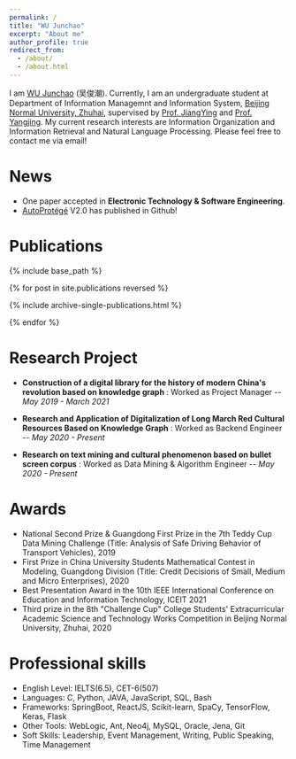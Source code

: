 ```yaml
---
permalink: /
title: "WU Junchao"
excerpt: "About me"
author_profile: true
redirect_from: 
  - /about/
  - /about.html
---
```


I am [WU Junchao](https://junchaoiu.github.io) (吴俊潮). Currently, I am an undergraduate student at Department of Information Managemnt and Information System, [Beijing Normal University, Zhuhai](https://english.bnuz.edu.cn/), supervised by [Prof. JiangYing](https://rsgyy.bnu.edu.cn/yjjg/glcxyjzx/glcxyjzxrcdw/97671.html) and [Prof. Yangjing](https://rsgyy.bnu.edu.cn/yjjg/yykxyjzx/rcdw2/97903.html). My current research interests are Information Organization and Information Retrieval and Natural Language Processing. Please feel free to contact me via email!

News
======
- One paper accepted in **Electronic Technology & Software Engineering**.
- [AutoProtégé](https://github.com/junchaoIU/AutoProtege) V2.0  has published in Github!


Publications
======

{% include base_path %}

{% for post in site.publications reversed %}

  {% include archive-single-publications.html %}

{% endfor %}


Research Project
======
* **Construction of a digital library for the history of modern China's revolution based on knowledge graph** : Worked as Project Manager -- *May 2019 - March 2021*

* **Research and Application of Digitalization of Long March Red Cultural Resources Based on Knowledge Graph** : Worked as Backend Engineer -- *May 2020 - Present*
 
* **Research on text mining and cultural phenomenon based on bullet screen corpus** : Worked as Data Mining & Algorithm Engineer -- *May 2020 - Present*


Awards
======
- National Second Prize & Guangdong First Prize in the 7th Teddy Cup Data Mining Challenge (Title: Analysis of Safe Driving Behavior of Transport Vehicles), 2019
- First Prize in China University Students Mathematical Contest in Modeling, Guangdong Division (Title: Credit Decisions of Small, Medium and Micro Enterprises), 2020
- Best Presentation Award in the 10th IEEE International Conference on Education and Information Technology, ICEIT 2021
- Third prize in the 8th "Challenge Cup" College Students' Extracurricular Academic Science and Technology Works Competition in Beijing Normal University, Zhuhai, 2020


Professional skills
======
* English Level: IELTS(6.5), CET-6(507)
* Languages: C, Python, JAVA, JavaScript, SQL, Bash 
* Frameworks: SpringBoot, ReactJS, Scikit-learn, SpaCy, TensorFlow, Keras, Flask 
* Other Tools: WebLogic, Ant, Neo4j, MySQL, Oracle, Jena, Git 
* Soft Skills: Leadership, Event Management, Writing, Public Speaking, Time Management